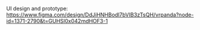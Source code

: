 UI design and prototype: https://www.figma.com/design/DdJiHNHBodl7bVIB3zTsQH/vrpanda?node-id=1371-2790&t=GUHSl0x042mdHOF3-1
